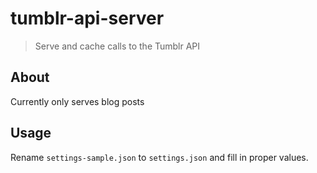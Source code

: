 # tumblr-api-server

> Serve and cache calls to the Tumblr API

## About

Currently only serves blog posts

## Usage

Rename `settings-sample.json` to `settings.json` and fill in proper values.
